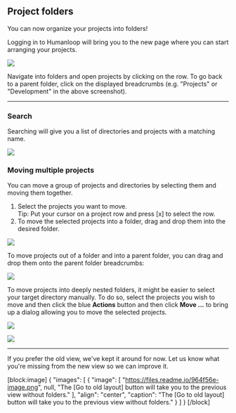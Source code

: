 ## Project folders

You can now organize your projects into folders! 

Logging in to Humanloop will bring you to the new page where you can start arranging your projects.

![](https://files.readme.io/3673cde-image.png)

Navigate into folders and open projects by clicking on the row. To go back to a parent folder, click on the displayed breadcrumbs (e.g. "Projects" or "Development" in the above screenshot).

***

### Search

Searching will give you a list of directories and projects with a matching name.

![](https://files.readme.io/3275f52-image.png)

### Moving multiple projects

You can move a group of projects and directories by selecting them and moving them together.

1. Select the projects you want to move.  
   Tip: Put your cursor on a project row and press [x] to select the row.
2. To move the selected projects into a folder, drag and drop them into the desired folder.

![](https://files.readme.io/536793b-image.png)

To move projects out of a folder and into a parent folder, you can drag and drop them onto the parent folder breadcrumbs:

![](https://files.readme.io/3327cbc-image.png)

To move projects into deeply nested folders, it might be easier to select your target directory manually. To do so, select the projects you wish to move and then click the blue **Actions** button and then click **Move ...** to bring up a dialog allowing you to move the selected projects.

![](https://files.readme.io/4e1ee98-image.png)

![](https://files.readme.io/a20405d-image.png)

***

If you prefer the old view, we've kept it around for now. Let us know what you're missing from the new view so we can improve it.

[block:image]
{
  "images": [
    {
      "image": [
        "https://files.readme.io/964f56e-image.png",
        null,
        "The [Go to old layout] button will take you to the previous view without folders."
      ],
      "align": "center",
      "caption": "The [Go to old layout] button will take you to the previous view without folders."
    }
  ]
}
[/block]